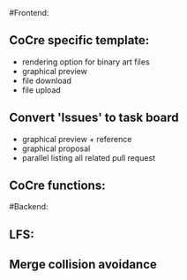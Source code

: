 #Frontend:

## CoCre specific template:
 * rendering option for binary art files
 * graphical preview
 * file download
 * file upload

## Convert 'Issues' to task board
  * graphical preview + reference
  * graphical proposal
  * parallel listing all related pull request


## CoCre functions:


#Backend:

## LFS:

## Merge collision avoidance

